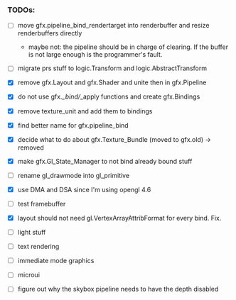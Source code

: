 ### TODOs:

- [ ] move gfx.pipeline_bind_rendertarget into renderbuffer and resize renderbuffers directly
    - maybe not: the pipeline should be in charge of clearing. If the buffer is not large enough is the programmer's fault.
- [ ] migrate prs stuff to logic.Transform and logic.AbstractTransform
- [X] remove gfx.Layout and gfx.Shader and unite then in gfx.Pipeline
- [X] do not use gfx.*_bind/*_apply functions and create gfx.Bindings
- [X] remove texture_unit and add them to bindings
- [X] find better name for gfx.pipeline_bind
- [X] decide what to do about gfx.Texture_Bundle (moved to gfx.old) -> removed
- [X] make gfx.Gl_State_Manager to not bind already bound stuff
- [ ] rename gl_drawmode into gl_primitive
- [X] use DMA and DSA since I'm using opengl 4.6
- [ ] test framebuffer
- [X] layout should not need gl.VertexArrayAttribFormat for every bind. Fix.

- [ ] light stuff

- [ ] text rendering
- [ ] immediate mode graphics
- [ ] microui

- [ ] figure out why the skybox pipeline needs to have the depth disabled